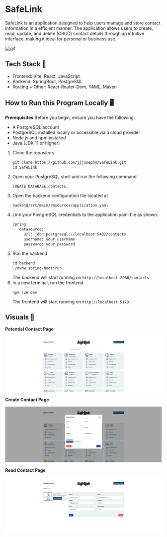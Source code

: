 # SafeLink
SafeLink is an application designed to help users manage and store contact information in a efficient manner. The application allows users to create, read, update, and delete (CRUD) contact details through an intuitive interface, making it ideal for personal or business use.

<img width="300" alt="gif" src="https://discovertemplate.com/wp-content/uploads/wc-document-uploads/1/Contact-us-Animated-GIF-Icon-Pack-by-Discover-Template.gif">

## Tech Stack 🔧
- Frontend: Vite, React, JavaScript
- Backend: SpringBoot, PostgreSQL
- Routing + Other: React-Router-Dom, YAML, Maven

## How to Run this Program Locally 🖥️
**Prerequisites**
Before you begin, ensure you have the following:
  - A PostgreSQL account
  - PostgreSQL installed locally or accessible via a cloud provider
  - Node.js and npm installed
  - Java (JDK 11 or higher)

1. Clone the repository
   ```
   git clone https://github.com/jjjosephn/SafeLink.git
   cd SafeLink
   ```
2. Open your PostgreSQL shell and run the following command
   ```
   CREATE DATABASE contacts;
   ```
3. Open the backend configuration file located at
   ```
   backend/src/main/resources/application.yaml
   ```
4. Link your PostgreSQL credentials to the application.yaml file as shown:
   ```
   spring:
      datasource:
        url: jdbc:postgresql://localhost:5432/contacts
        username: your_username
        password: your_password
   ```
5. Run the backend
   ```
   cd backend
   ./mvnw spring-boot:run
   ```
   The backend will start running on ```http://localhost:8080/contacts```
6. In a new terminal, run the frontend
   ```
   npm run dev
   ```
   The frontend will start running on ```http://localhost:5173```

## Visuals 🌟
**Potential Contact Page**

![Potential Contact Page](assets/Potential.png "A potential layout for the contact page")

**Create Contact Page**

![Create Contact Page](assets/Create.png "A layout for creating a new contact")

**Read Contact Page**

![Read Contact Page](assets/Read.png "A layout for viewing a contact")
   
   

